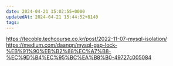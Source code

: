 ```yaml
---
date: 2024-04-21 15:02:55+0000
updatedAt: 2024-04-21 15:44:52+8140
tags: 
---
```

https://tecoble.techcourse.co.kr/post/2022-11-07-mysql-isolation/
https://medium.com/daangn/mysql-gap-lock-%EB%91%90%EB%B2%88%EC%A7%B8-%EC%9D%B4%EC%95%BC%EA%B8%B0-49727c005084